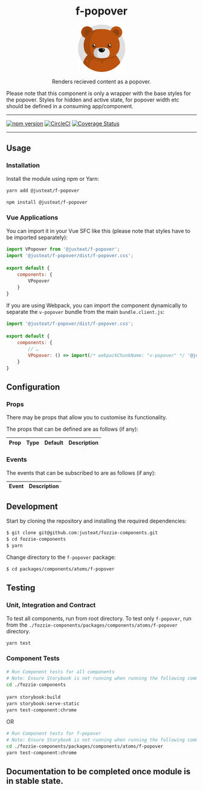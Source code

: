 <div align="center">

# f-popover

<img width="125" alt="Fozzie Bear" src="../../../../bear.png" />

Renders recieved content as a popover.

</div>

Please note that this component is only a wrapper with the base styles for the popover. Styles for hidden and active state, for popover width etc should be defined in a consuming app/component.

---

[![npm version](https://badge.fury.io/js/%40justeat%2Ff-popover.svg)](https://badge.fury.io/js/%40justeat%2Ff-popover)
[![CircleCI](https://circleci.com/gh/justeat/fozzie-components.svg?style=svg)](https://circleci.com/gh/justeat/workflows/fozzie-components)
[![Coverage Status](https://coveralls.io/repos/github/justeat/f-popover/badge.svg)](https://coveralls.io/github/justeat/f-popover)

---

## Usage

### Installation

Install the module using npm or Yarn:

```sh
yarn add @justeat/f-popover
```

```sh
npm install @justeat/f-popover
```



### Vue Applications

You can import it in your Vue SFC like this (please note that styles have to be imported separately):

```js
import VPopover from '@justeat/f-popover';
import '@justeat/f-popover/dist/f-popover.css';

export default {
    components: {
        VPopover
    }
}
```

If you are using Webpack, you can import the component dynamically to separate the `v-popover` bundle from the main `bundle.client.js`:

```js
import '@justeat/f-popover/dist/f-popover.css';

export default {
    components: {
        // …
        VPopover: () => import(/* webpackChunkName: "v-popover" */ '@justeat/f-popover')
    }
}
```

## Configuration

### Props

There may be props that allow you to customise its functionality.

The props that can be defined are as follows (if any):

| Prop  | Type  | Default | Description |
| ----- | ----- | ------- | ----------- |

### Events

The events that can be subscribed to are as follows (if any):

| Event | Description |
| ----- | ----------- |

## Development

Start by cloning the repository and installing the required dependencies:

```sh
$ git clone git@github.com:justeat/fozzie-components.git
$ cd fozzie-components
$ yarn
```

Change directory to the `f-popover` package:

```sh
$ cd packages/components/atoms/f-popover
```

## Testing

### Unit, Integration and Contract

To test all components, run from root directory.
To test only `f-popover`, run from the `./fozzie-components/packages/components/atoms/f-popover` directory.

```sh
yarn test
```

### Component Tests

```bash
# Run Component tests for all components
# Note: Ensure Storybook is not running when running the following commands
cd ./fozzie-components

yarn storybook:build
yarn storybook:serve-static
yarn test-component:chrome
```

OR

```bash
# Run Component tests for f-popover
# Note: Ensure Storybook is not running when running the following commands
cd ./fozzie-components/packages/components/atoms/f-popover
yarn test-component:chrome
```
## Documentation to be completed once module is in stable state.


